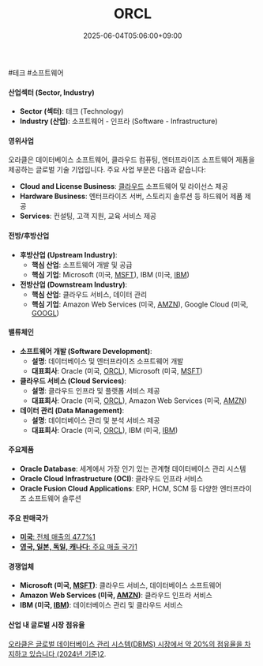 ﻿---
title: "ORCL"
date: 2025-06-04T05:06:00+09:00
lastmod: 2025-06-04T05:06:00+09:00
type: docs
sidebar:
  open: true
weight: 663
---
<div style="display:none">
  <meta property="article:published_time" content="2025-06-03T20:06:00Z" />
  <meta property="article:modified_time" content="2025-06-03T20:06:00Z" />
</div>
#테크 #소프트웨어

#### 산업섹터 (Sector, Industry)

- **Sector (섹터)**: 테크 (Technology)
- **Industry (산업)**: 소프트웨어 - 인프라 (Software - Infrastructure)

#### 영위사업

오라클은 데이터베이스 소프트웨어, 클라우드 컴퓨팅, 엔터프라이즈 소프트웨어 제품을 제공하는 글로벌 기술 기업입니다. 주요 사업 부문은 다음과 같습니다:

- **Cloud and License Business**: [클라우드](/industry-study/2산업클라우드/) 소프트웨어 및 라이선스 제공
- **Hardware Business**: 엔터프라이즈 서버, 스토리지 솔루션 등 하드웨어 제품 제공
- **Services**: 컨설팅, 고객 지원, 교육 서비스 제공

#### 전방/후방산업

- **후방산업 (Upstream Industry)**:
    - **핵심 산업**: 소프트웨어 개발 및 공급
    - **핵심 기업**: Microsoft (미국, [MSFT](/company-analysis/msft/)), IBM (미국, [IBM](/company-analysis/ibm/))
- **전방산업 (Downstream Industry)**:
    - **핵심 산업**: 클라우드 서비스, 데이터 관리
    - **핵심 기업**: Amazon Web Services (미국, [AMZN](/company-analysis/amzn/)), Google Cloud (미국, [GOOGL](/company-analysis/googl/))

#### 밸류체인

- **소프트웨어 개발 (Software Development)**:
    - **설명**: 데이터베이스 및 엔터프라이즈 소프트웨어 개발
    - **대표회사**: Oracle (미국, [ORCL](/company-analysis/orcl/)), Microsoft (미국, [MSFT](/company-analysis/msft/))
- **클라우드 서비스 (Cloud Services)**:
    - **설명**: 클라우드 인프라 및 플랫폼 서비스 제공
    - **대표회사**: Oracle (미국, [ORCL](/company-analysis/orcl/)), Amazon Web Services (미국, [AMZN](/company-analysis/amzn/))
- **데이터 관리 (Data Management)**:
    - **설명**: 데이터베이스 관리 및 분석 서비스 제공
    - **대표회사**: Oracle (미국, [ORCL](/company-analysis/orcl/)), IBM (미국, [IBM](/company-analysis/ibm/))

#### 주요제품

- **Oracle Database**: 세계에서 가장 인기 있는 관계형 데이터베이스 관리 시스템
- **Oracle Cloud Infrastructure (OCI)**: 클라우드 인프라 서비스
- **Oracle Fusion Cloud Applications**: ERP, HCM, SCM 등 다양한 엔터프라이즈 소프트웨어 솔루션

#### 주요 판매국가

- [**미국**: 전체 매출의 47.7%](https://www.marketscreener.com/quote/stock/ORACLE-CORPORATION-13620698/company/)[1](https://www.marketscreener.com/quote/stock/ORACLE-CORPORATION-13620698/company/)
- [**영국, 일본, 독일, 캐나다**: 주요 매출 국가](https://www.marketscreener.com/quote/stock/ORACLE-CORPORATION-13620698/company/)[1](https://www.marketscreener.com/quote/stock/ORACLE-CORPORATION-13620698/company/)

#### 경쟁업체

- **Microsoft (미국, [MSFT](/company-analysis/msft/))**: 클라우드 서비스, 데이터베이스 소프트웨어
- **Amazon Web Services (미국, [AMZN](/company-analysis/amzn/))**: 클라우드 인프라 서비스
- **IBM (미국, [IBM](/company-analysis/ibm/))**: 데이터베이스 관리 및 클라우드 서비스

#### 산업 내 글로벌 시장 점유율

[오라클은 글로벌 데이터베이스 관리 시스템(DBMS) 시장에서 약 20%의 점유율을 차지하고 있습니다 (2024년 기준)](https://www.marketscreener.com/quote/stock/ORACLE-CORPORATION-13620698/company/)[2](https://www.statista.com/topics/2509/oracle/).
